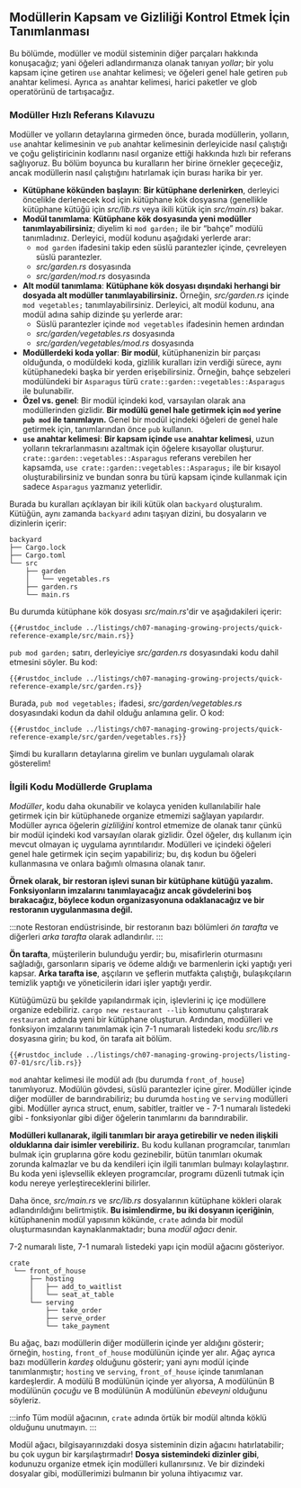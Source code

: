 ## Modüllerin Kapsam ve Gizliliği Kontrol Etmek İçin Tanımlanması

Bu bölümde, modüller ve modül sisteminin diğer parçaları hakkında konuşacağız; yani öğeleri adlandırmanıza olanak tanıyan *yollar*; bir yolu kapsam içine getiren `use` anahtar kelimesi; ve öğeleri genel hale getiren `pub` anahtar kelimesi. Ayrıca `as` anahtar kelimesi, harici paketler ve glob operatörünü de tartışacağız.

### Modüller Hızlı Referans Kılavuzu

Modüller ve yolların detaylarına girmeden önce, burada modüllerin, yolların, `use` anahtar kelimesinin ve `pub` anahtar kelimesinin derleyicide nasıl çalıştığı ve çoğu geliştiricinin kodlarını nasıl organize ettiği hakkında hızlı bir referans sağlıyoruz. Bu bölüm boyunca bu kuralların her birine örnekler geçeceğiz, ancak modüllerin nasıl çalıştığını hatırlamak için burası harika bir yer.

- **Kütüphane kökünden başlayın**: **Bir kütüphane derlenirken**, derleyici öncelikle derlenecek kod için kütüphane kök dosyasına (genellikle kütüphane kütüğü için *src/lib.rs* veya ikili kütük için *src/main.rs*) bakar.
- **Modül tanımlama**: **Kütüphane kök dosyasında yeni modüller tanımlayabilirsiniz**; diyelim ki `mod garden;` ile bir “bahçe” modülü tanımladınız. Derleyici, modül kodunu aşağıdaki yerlerde arar:
  - `mod garden` ifadesini takip eden süslü parantezler içinde, çevreleyen süslü parantezler.
  - *src/garden.rs* dosyasında
  - *src/garden/mod.rs* dosyasında
- **Alt modül tanımlama**: **Kütüphane kök dosyası dışındaki herhangi bir dosyada alt modüller tanımlayabilirsiniz.** Örneğin, *src/garden.rs* içinde `mod vegetables;` tanımlayabilirsiniz. Derleyici, alt modül kodunu, ana modül adına sahip dizinde şu yerlerde arar:
  - Süslü parantezler içinde `mod vegetables` ifadesinin hemen ardından
  - *src/garden/vegetables.rs* dosyasında
  - *src/garden/vegetables/mod.rs* dosyasında
- **Modüllerdeki koda yollar**: **Bir modül**, kütüphanenizin bir parçası olduğunda, o modüldeki koda, gizlilik kuralları izin verdiği sürece, aynı kütüphanedeki başka bir yerden erişebilirsiniz. Örneğin, bahçe sebzeleri modülündeki bir `Asparagus` türü `crate::garden::vegetables::Asparagus` ile bulunabilir.
- **Özel vs. genel**: Bir modül içindeki kod, varsayılan olarak ana modüllerinden gizlidir. **Bir modülü genel hale getirmek için `mod` yerine `pub mod` ile tanımlayın.** Genel bir modül içindeki öğeleri de genel hale getirmek için, tanımlarından önce `pub` kullanın.
- **`use` anahtar kelimesi**: **Bir kapsam içinde `use` anahtar kelimesi**, uzun yolların tekrarlanmasını azaltmak için öğelere kısayollar oluşturur. `crate::garden::vegetables::Asparagus` referans verebilen her kapsamda, `use crate::garden::vegetables::Asparagus;` ile bir kısayol oluşturabilirsiniz ve bundan sonra bu türü kapsam içinde kullanmak için sadece `Asparagus` yazmanız yeterlidir.

Burada bu kuralları açıklayan bir ikili kütük olan `backyard` oluşturalım. Kütüğün, aynı zamanda `backyard` adını taşıyan dizini, bu dosyaların ve dizinlerin içerir:

```text
backyard
├── Cargo.lock
├── Cargo.toml
└── src
    ├── garden
    │   └── vegetables.rs
    ├── garden.rs
    └── main.rs
```

Bu durumda kütüphane kök dosyası *src/main.rs*'dir ve aşağıdakileri içerir:



```rust,noplayground,ignore
{{#rustdoc_include ../listings/ch07-managing-growing-projects/quick-reference-example/src/main.rs}}
```



`pub mod garden;` satırı, derleyiciye *src/garden.rs* dosyasındaki kodu dahil etmesini söyler. Bu kod:



```rust,noplayground,ignore
{{#rustdoc_include ../listings/ch07-managing-growing-projects/quick-reference-example/src/garden.rs}}
```



Burada, `pub mod vegetables;` ifadesi, *src/garden/vegetables.rs* dosyasındaki kodun da dahil olduğu anlamına gelir. O kod:

```rust,noplayground,ignore
{{#rustdoc_include ../listings/ch07-managing-growing-projects/quick-reference-example/src/garden/vegetables.rs}}
```

Şimdi bu kuralların detaylarına girelim ve bunları uygulamalı olarak gösterelim!

### İlgili Kodu Modüllerde Gruplama

*Modüller*, kodu daha okunabilir ve kolayca yeniden kullanılabilir hale getirmek için bir kütüphanede organize etmemizi sağlayan yapılardır. Modüller ayrıca öğelerin *gizliliğini* kontrol etmemize de olanak tanır çünkü bir modül içindeki kod varsayılan olarak gizlidir. Özel öğeler, dış kullanım için mevcut olmayan iç uygulama ayrıntılarıdır. Modülleri ve içindeki öğeleri genel hale getirmek için seçim yapabiliriz; bu, dış kodun bu öğeleri kullanmasına ve onlara bağımlı olmasına olanak tanır.

**Örnek olarak, bir restoran işlevi sunan bir kütüphane kütüğü yazalım. Fonksiyonların imzalarını tanımlayacağız ancak gövdelerini boş bırakacağız, böylece kodun organizasyonuna odaklanacağız ve bir restoranın uygulanmasına değil.**

:::note
Restoran endüstrisinde, bir restoranın bazı bölümleri *ön tarafta* ve diğerleri *arka tarafta* olarak adlandırılır.
:::

**Ön tarafta**, müşterilerin bulunduğu yerdir; bu, misafirlerin oturmasını sağladığı, garsonların sipariş ve ödeme aldığı ve barmenlerin içki yaptığı yeri kapsar. **Arka tarafta ise**, aşçıların ve şeflerin mutfakta çalıştığı, bulaşıkçıların temizlik yaptığı ve yöneticilerin idari işler yaptığı yerdir.

Kütüğümüzü bu şekilde yapılandırmak için, işlevlerini iç içe modüllere organize edebiliriz. `cargo new restaurant --lib` komutunu çalıştırarak `restaurant` adında yeni bir kütüphane oluşturun. Ardından, modülleri ve fonksiyon imzalarını tanımlamak için 7-1 numaralı listedeki kodu *src/lib.rs* dosyasına girin; bu kod, ön tarafa ait bölüm.



```rust,noplayground
{{#rustdoc_include ../listings/ch07-managing-growing-projects/listing-07-01/src/lib.rs}}
```



`mod` anahtar kelimesi ile modül adı (bu durumda `front_of_house`) tanımlıyoruz. Modülün gövdesi, süslü parantezler içine girer. Modüller içinde diğer modüller de barındırabiliriz; bu durumda `hosting` ve `serving` modülleri gibi. Modüller ayrıca struct, enum, sabitler, traitler ve - 7-1 numaralı listedeki gibi - fonksiyonlar gibi diğer öğelerin tanımlarını da barındırabilir.

**Modülleri kullanarak, ilgili tanımları bir araya getirebilir ve neden ilişkili olduklarına dair isimler verebiliriz.** Bu kodu kullanan programcılar, tanımları bulmak için gruplarına göre kodu gezinebilir, bütün tanımları okumak zorunda kalmazlar ve bu da kendileri için ilgili tanımları bulmayı kolaylaştırır. Bu koda yeni işlevsellik ekleyen programcılar, programı düzenli tutmak için kodu nereye yerleştireceklerini bilirler.

Daha önce, *src/main.rs* ve *src/lib.rs* dosyalarının kütüphane kökleri olarak adlandırıldığını belirtmiştik. **Bu isimlendirme, bu iki dosyanın içeriğinin**, kütüphanenin modül yapısının kökünde, `crate` adında bir modül oluşturmasından kaynaklanmaktadır; buna *modül ağacı* denir.

7-2 numaralı liste, 7-1 numaralı listedeki yapı için modül ağacını gösteriyor.



```text
crate
 └── front_of_house
     ├── hosting
     │   ├── add_to_waitlist
     │   └── seat_at_table
     └── serving
         ├── take_order
         ├── serve_order
         └── take_payment
```



Bu ağaç, bazı modüllerin diğer modüllerin içinde yer aldığını gösterir; örneğin, `hosting`, `front_of_house` modülünün içinde yer alır. Ağaç ayrıca bazı modüllerin *kardeş* olduğunu gösterir; yani aynı modül içinde tanımlanmıştır; `hosting` ve `serving`, `front_of_house` içinde tanımlanan kardeşlerdir. A modülü B modülünün içinde yer alıyorsa, A modülünün B modülünün *çocuğu* ve B modülünün A modülünün *ebeveyni* olduğunu söyleriz. 

:::info
Tüm modül ağacının, `crate` adında örtük bir modül altında köklü olduğunu unutmayın.
:::

Modül ağacı, bilgisayarınızdaki dosya sisteminin dizin ağacını hatırlatabilir; bu çok uygun bir karşılaştırmadır! **Dosya sistemindeki dizinler gibi**, kodunuzu organize etmek için modülleri kullanırsınız. Ve bir dizindeki dosyalar gibi, modüllerimizi bulmanın bir yoluna ihtiyacımız var.